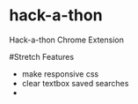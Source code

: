 # hack-a-thon
Hack-a-thon Chrome Extension

#Stretch Features
- make responsive css
- clear textbox saved searches
- 